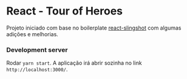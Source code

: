 # React - Tour of Heroes
Projeto iniciado com base no boilerplate [react-slingshot](https://github.com/coryhouse/react-slingshot) com algumas adições e melhorias.

### Development server
Rodar `yarn start`. A aplicação irá abrir sozinha no link `http://localhost:3000/`. 
